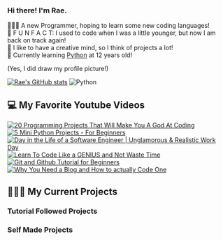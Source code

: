 ### Hi there! I'm Rae.

👩🏽‍💻 A new Programmer, hoping to learn some new coding languages!<br/>
🥳 F U N F A C T: I used to code when I was a little younger, but now I am back on track again!<br/>
🎨 I like to have a creative mind, so I think of projects a lot!<br/>
💭 Currently learning [Python](https://www.python.org/) at 12 years old!<br/>


(Yes, I did draw my profile picture!)

[![Rae's GitHub stats](https://github-readme-stats.vercel.app/api?username=SillyRae&show_icons=true&theme=dracula)](https://github.com/anuraghazra/github-readme-stats)
![Python](https://img.shields.io/badge/python-3670A0?style=for-the-badge&logo=python&logoColor=ffdd54)

## 💻 My Favorite Youtube Videos

[![20 Programming Projects That Will Make You A God At Coding](https://ytcards.demolab.com/?id=jTJvyKZDFsY&title=20+Programming+Projects+That+Will+Make+You+A+God+At+Coding&lang=en&timestamp=1716436800&background_color=%230d1117&title_color=%23ffffff&stats_color=%23dedede&max_title_lines=2&width=250&border_radius=5&duration=867 "20 Programming Projects That Will Make You A God At Coding")](https://youtu.be/jTJvyKZDFsY?si=WdiUAa28WRaPhnyA)
[![5 Mini Python Projects - For Beginners](https://ytcards.demolab.com/?id=DLn3jOsNRVE&title=5+Mini+Python+Projects+-+For+Beginners&lang=en&timestamp=1623297600&background_color=%230d1117&title_color=%23ffffff&stats_color=%23dedede&max_title_lines=2&width=250&border_radius=5&duration=6068 "5 Mini Python Projects - For Beginners")](https://youtu.be/DLn3jOsNRVE?si=YEG3jUulsdmbeoYm)
[![Day in the Life of a Software Engineer | Unglamorous & Realistic Work Day](https://ytcards.demolab.com/?id=M8H2AsTaE4E&title=Day+in+the+Life+of+a+Software+Engineer+|+Unglamorous+&+Realistic+Work+Day&lang=en&timestamp=1698638400&background_color=%230d1117&title_color=%23ffffff&stats_color=%23dedede&max_title_lines=2&width=250&border_radius=5&duration=617 "Day in the Life of a Software Engineer | Unglamorous & Realistic Work Day")](https://youtu.be/M8H2AsTaE4E?si=Y5TcYsYjzyBYFjeE)
[![Learn To Code Like a GENIUS and Not Waste Time](https://ytcards.demolab.com/?id=q-_ezD9Swz4&title=Learn+To+Code+Like+a+GENIUS+and+Not+Waste+Time&lang=en&timestamp=1703134800&background_color=%230d1117&title_color=%23ffffff&stats_color=%23dedede&max_title_lines=2&width=250&border_radius=5&duration=581 "Learn To Code Like A Genius and Not Waste Time")](https://youtu.be/q-_ezD9Swz4?si=QyddepB1qOQNNDmo)
[![Git and Github Tutorial for Beginners](https://ytcards.demolab.com/?id=tRZGeaHPoaw&title=Git+and+Github+Tutorial+For+Beginners&lang=en&timestamp=1656043200&background_color=%230d1117&title_color=%23ffffff&stats_color=%23dedede&max_title_lines=2&width=250&border_radius=5&duration=2779 "Learn To Code Like A Genius and Not Waste Time")](https://youtu.be/q-_ezD9Swz4?si=QyddepB1qOQNNDmo)
[![Why You Need a Blog and How to *actually* Code One](https://ytcards.demolab.com/?id=LrzempwNwyU&title=Why+You+Need+a+Blog+and+How+To+*actually*+Code+One&lang=en&timestamp=1717128000&background_color=%230d1117&title_color=%23ffffff&stats_color=%23dedede&max_title_lines=2&width=250&border_radius=5&duration=858 "Why You Need a Blog and How to *actually* Code One")](https://youtu.be/tRZGeaHPoaw?si=LNkzY8CQRog4VZXC)

## 👩🏽‍💻 My Current Projects
### Tutorial Followed Projects

### Self Made Projects
